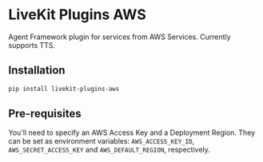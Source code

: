 # LiveKit Plugins AWS

Agent Framework plugin for services from AWS Services. Currently supports TTS.

## Installation

```bash
pip install livekit-plugins-aws
```

## Pre-requisites

You'll need to specify an AWS Access Key and a Deployment Region. They can be set as environment variables: `AWS_ACCESS_KEY_ID`, `AWS_SECRET_ACCESS_KEY` and `AWS_DEFAULT_REGION`, respectively.